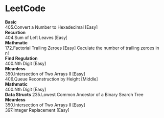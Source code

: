 # LeetCode
**Basic**  
405.Convert a Number to Hexadecimal [Easy]  
**Recurtion**  
404.Sum of Left Leaves [Easy]  
**Mathmatic**  
172.Factorial Trailing Zeroes [Easy] Caculate the number of trailing zeroes in n!  
**Find Regulation**  
400.Nth Digit  [Easy]  
**Meanless**  
350.Intersection of Two Arrays II [Easy]  
406.Queue Reconstruction by Height [Middle]  
**Mathmatic**  
400.Nth Digit  [Easy]  
**Data Structs**
235.Lowest Common Ancestor of a Binary Search Tree  
**Meanless**  
350.Intersection of Two Arrays II [Easy]  
397.Integer Replacement [Easy]  
